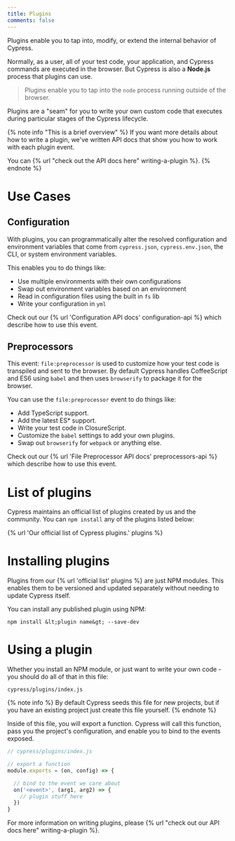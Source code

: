 ```yaml
---
title: Plugins
comments: false
---
```


Plugins enable you to tap into, modify, or extend the internal behavior of Cypress.

Normally, as a user, all of your test code, your application, and Cypress commands are executed in the browser. But Cypress is also a **Node.js** process that plugins can use.

> Plugins enable you to tap into the `node` process running outside of the browser.

Plugins are a "seam" for you to write your own custom code that executes during particular stages of the Cypress lifecycle.

{% note info "This is a brief overview" %}
If you want more details about how to write a plugin, we've written API docs that show you how to work with each plugin event.

You can {% url "check out the API docs here" writing-a-plugin %}.
{% endnote %}

# Use Cases

## Configuration

With plugins, you can programmatically alter the resolved configuration and environment variables that come from `cypress.json`, `cypress.env.json`, the CLI, or system environment variables.

This enables you to do things like:

- Use multiple environments with their own configurations
- Swap out environment variables based on an environment
- Read in configuration files using the built in `fs` lib
- Write your configuration in `yml`

Check out our {% url 'Configuration API docs' configuration-api %} which describe how to use this event.

## Preprocessors

This event: `file:preprocessor` is used to customize how your test code is transpiled and sent to the browser. By default Cypress handles CoffeeScript and ES6 using `babel` and then uses `browserify` to package it for the browser.

You can use the `file:preprocessor` event to do things like:

- Add TypeScript support.
- Add the latest ES* support.
- Write your test code in ClosureScript.
- Customize the `babel` settings to add your own plugins.
- Swap out `browserify` for `webpack` or anything else.

Check out our {% url 'File Preprocessor API docs' preprocessors-api %} which describe how to use this event.

# List of plugins

Cypress maintains an official list of plugins created by us and the community. You can `npm install` any of the plugins listed below:

{% url 'Our official list of Cypress plugins.' plugins %}

# Installing plugins

Plugins from our {% url 'official list' plugins %} are just NPM modules. This enables them to be versioned and updated separately without needing to update Cypress itself.

You can install any published plugin using NPM:

```shell
npm install &lt;plugin name&gt; --save-dev
```

# Using a plugin

Whether you install an NPM module, or just want to write your own code - you should do all of that in this file:

```text
cypress/plugins/index.js
```

{% note info %}
By default Cypress seeds this file for new projects, but if you have an existing project just create this file yourself.
{% endnote %}

Inside of this file, you will export a function. Cypress will call this function, pass you the project's configuration, and enable you to bind to the events exposed.

```javascript
// cypress/plugins/index.js

// export a function
module.exports = (on, config) => {

  // bind to the event we care about
  on('<event>', (arg1, arg2) => {
    // plugin stuff here
  })
}
```

For more information on writing plugins, please {% url "check out our API docs here" writing-a-plugin %}.

